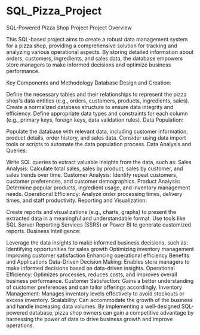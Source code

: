 # SQL_Pizza_Project

SQL-Powered Pizza Shop Project
Project Overview

This SQL-based project aims to create a robust data management system for a pizza shop, providing a comprehensive solution for tracking and analyzing various operational aspects. By storing detailed information about orders, customers, ingredients, and sales data, the database empowers store managers to make informed decisions and optimize business performance.

Key Components and Methodology
Database Design and Creation:

Define the necessary tables and their relationships to represent the pizza shop's data entities (e.g., orders, customers, products, ingredients, sales).
Create a normalized database structure to ensure data integrity and efficiency.
Define appropriate data types and constraints for each column (e.g., primary keys, foreign keys, data validation rules).
Data Population:

Populate the database with relevant data, including customer information, product details, order history, and sales data.
Consider using data import tools or scripts to automate the data population process.
Data Analysis and Queries:

Write SQL queries to extract valuable insights from the data, such as:
Sales Analysis: Calculate total sales, sales by product, sales by customer, and sales trends over time.
Customer Analysis: Identify repeat customers, customer preferences, and customer demographics.
Product Analysis: Determine popular products, ingredient usage, and inventory management needs.
Operational Efficiency: Analyze order processing times, delivery times, and staff productivity.
Reporting and Visualization:

Create reports and visualizations (e.g., charts, graphs) to present the extracted data in a meaningful and understandable format.
Use tools like SQL Server Reporting Services (SSRS) or Power BI to generate customized reports.
Business Intelligence:

Leverage the data insights to make informed business decisions, such as:
Identifying opportunities for sales growth
Optimizing inventory management
Improving customer satisfaction
Enhancing operational efficiency
Benefits and Applications
Data-Driven Decision Making: Enables store managers to make informed decisions based on data-driven insights.
Operational Efficiency: Optimizes processes, reduces costs, and improves overall business performance.
Customer Satisfaction: Gains a better understanding of customer preferences and can tailor offerings accordingly.
Inventory Management: Manages inventory levels effectively to avoid stockouts or excess inventory.
Scalability: Can accommodate the growth of the business and handle increasing data volumes.
By implementing a well-designed SQL-powered database, pizza shop owners can gain a competitive advantage by harnessing the power of data to drive business growth and improve operations.
